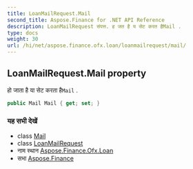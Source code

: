 ```yaml
---
title: LoanMailRequest.Mail
second_title: Aspose.Finance for .NET API Reference
description: LoanMailRequest संपत्त. ह जत है य सेट करत हैMail .
type: docs
weight: 30
url: /hi/net/aspose.finance.ofx.loan/loanmailrequest/mail/
---
```

## LoanMailRequest.Mail property

हो जाता है या सेट करता है`Mail` .

```csharp
public Mail Mail { get; set; }
```

### यह सभी देखें

* class [Mail](../../../aspose.finance.ofx/mail/)
* class [LoanMailRequest](../)
* नाम स्थान [Aspose.Finance.Ofx.Loan](../../loanmailrequest/)
* सभा [Aspose.Finance](../../../)


